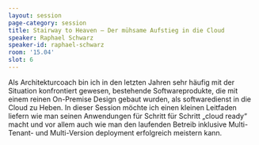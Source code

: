 ```yaml
---
layout: session
page-category: session
title: Stairway to Heaven – Der mühsame Aufstieg in die Cloud
speaker: Raphael Schwarz
speaker-id: raphael-schwarz
room: '15.04'
slot: 6
---
```


Als Architekturcoach bin ich in den letzten Jahren sehr häufig mit der Situation konfrontiert gewesen, bestehende Softwareprodukte, die mit einem reinen On-Premise Design gebaut wurden, als softwaredienst in die Cloud zu Heben. In dieser Session möchte ich einen kleinen Leitfaden liefern wie man seinen Anwendungen für Schritt für Schritt „cloud ready“ macht und vor allem auch wie man den laufenden Betreib inklusive Multi-Tenant- und Multi-Version deployment erfolgreich meistern kann.